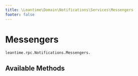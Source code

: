 ```yaml
---
title: \Leantime\Domain\Notifications\Services\Messengers
footer: false
---
```


# Messengers




`leantime.rpc.Notifications.Messengers.`


## Available Methods

